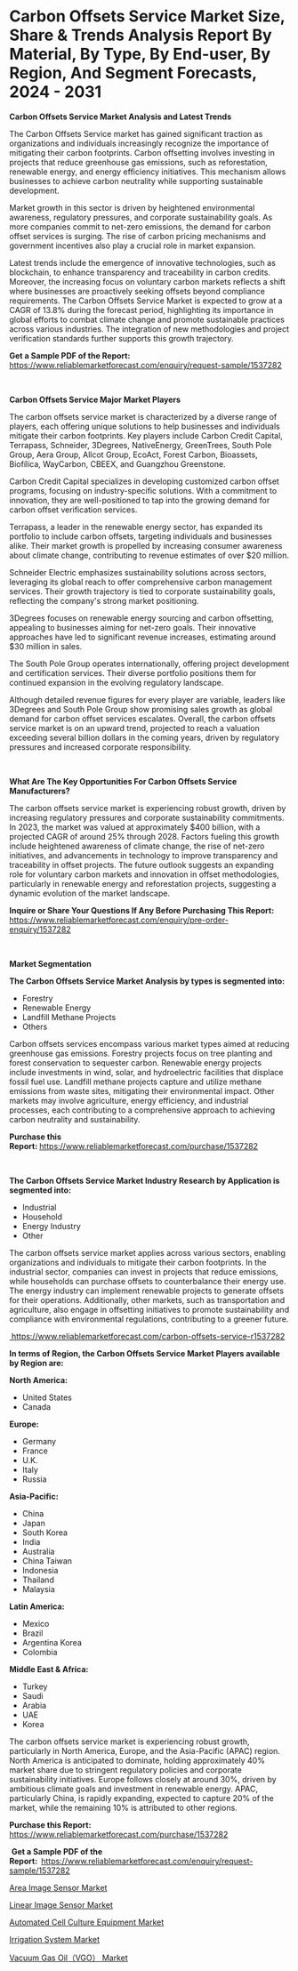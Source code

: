 <p><h1>Carbon Offsets Service Market Size, Share & Trends Analysis Report By Material, By Type, By End-user, By Region, And Segment Forecasts, 2024 - 2031</h1></p><p><strong>Carbon Offsets Service Market Analysis and Latest Trends</strong></p>
<p><p>The Carbon Offsets Service market has gained significant traction as organizations and individuals increasingly recognize the importance of mitigating their carbon footprints. Carbon offsetting involves investing in projects that reduce greenhouse gas emissions, such as reforestation, renewable energy, and energy efficiency initiatives. This mechanism allows businesses to achieve carbon neutrality while supporting sustainable development.</p><p>Market growth in this sector is driven by heightened environmental awareness, regulatory pressures, and corporate sustainability goals. As more companies commit to net-zero emissions, the demand for carbon offset services is surging. The rise of carbon pricing mechanisms and government incentives also play a crucial role in market expansion.</p><p>Latest trends include the emergence of innovative technologies, such as blockchain, to enhance transparency and traceability in carbon credits. Moreover, the increasing focus on voluntary carbon markets reflects a shift where businesses are proactively seeking offsets beyond compliance requirements. The Carbon Offsets Service Market is expected to grow at a CAGR of 13.8% during the forecast period, highlighting its importance in global efforts to combat climate change and promote sustainable practices across various industries. The integration of new methodologies and project verification standards further supports this growth trajectory.</p></p>
<p><strong>Get a Sample PDF of the Report:&nbsp;</strong> <a href="https://www.reliablemarketforecast.com/enquiry/request-sample/1537282?utm_campaign=1108&utm_medium=2&utm_source=Github&utm_content=ia&utm_term=18112024&utm_id=carbon-offsets-service">https://www.reliablemarketforecast.com/enquiry/request-sample/1537282</a></p>
<p>&nbsp;</p>
<p><strong>Carbon Offsets Service Major Market Players</strong></p>
<p><p>The carbon offsets service market is characterized by a diverse range of players, each offering unique solutions to help businesses and individuals mitigate their carbon footprints. Key players include Carbon Credit Capital, Terrapass, Schneider, 3Degrees, NativeEnergy, GreenTrees, South Pole Group, Aera Group, Allcot Group, EcoAct, Forest Carbon, Bioassets, Biofílica, WayCarbon, CBEEX, and Guangzhou Greenstone.</p><p>Carbon Credit Capital specializes in developing customized carbon offset programs, focusing on industry-specific solutions. With a commitment to innovation, they are well-positioned to tap into the growing demand for carbon offset verification services.</p><p>Terrapass, a leader in the renewable energy sector, has expanded its portfolio to include carbon offsets, targeting individuals and businesses alike. Their market growth is propelled by increasing consumer awareness about climate change, contributing to revenue estimates of over $20 million.</p><p>Schneider Electric emphasizes sustainability solutions across sectors, leveraging its global reach to offer comprehensive carbon management services. Their growth trajectory is tied to corporate sustainability goals, reflecting the company's strong market positioning.</p><p>3Degrees focuses on renewable energy sourcing and carbon offsetting, appealing to businesses aiming for net-zero goals. Their innovative approaches have led to significant revenue increases, estimating around $30 million in sales.</p><p>The South Pole Group operates internationally, offering project development and certification services. Their diverse portfolio positions them for continued expansion in the evolving regulatory landscape.</p><p>Although detailed revenue figures for every player are variable, leaders like 3Degrees and South Pole Group show promising sales growth as global demand for carbon offset services escalates. Overall, the carbon offsets service market is on an upward trend, projected to reach a valuation exceeding several billion dollars in the coming years, driven by regulatory pressures and increased corporate responsibility.</p></p>
<p>&nbsp;</p>
<p><strong>What Are The Key Opportunities For Carbon Offsets Service Manufacturers?</strong></p>
<p><p>The carbon offsets service market is experiencing robust growth, driven by increasing regulatory pressures and corporate sustainability commitments. In 2023, the market was valued at approximately $400 billion, with a projected CAGR of around 25% through 2028. Factors fueling this growth include heightened awareness of climate change, the rise of net-zero initiatives, and advancements in technology to improve transparency and traceability in offset projects. The future outlook suggests an expanding role for voluntary carbon markets and innovation in offset methodologies, particularly in renewable energy and reforestation projects, suggesting a dynamic evolution of the market landscape.</p></p>
<p><strong>Inquire or Share Your Questions If Any Before Purchasing This Report:</strong> <a href="https://www.reliablemarketforecast.com/enquiry/pre-order-enquiry/1537282?utm_campaign=1108&utm_medium=2&utm_source=Github&utm_content=ia&utm_term=18112024&utm_id=carbon-offsets-service">https://www.reliablemarketforecast.com/enquiry/pre-order-enquiry/1537282</a></p>
<p>&nbsp;</p>
<p><strong>Market Segmentation</strong></p>
<p><strong>The Carbon Offsets Service Market Analysis by types is segmented into:</strong></p>
<p><ul><li>Forestry</li><li>Renewable Energy</li><li>Landfill Methane Projects</li><li>Others</li></ul></p>
<p><p>Carbon offsets services encompass various market types aimed at reducing greenhouse gas emissions. Forestry projects focus on tree planting and forest conservation to sequester carbon. Renewable energy projects include investments in wind, solar, and hydroelectric facilities that displace fossil fuel use. Landfill methane projects capture and utilize methane emissions from waste sites, mitigating their environmental impact. Other markets may involve agriculture, energy efficiency, and industrial processes, each contributing to a comprehensive approach to achieving carbon neutrality and sustainability.</p></p>
<p><strong>Purchase this Report:&nbsp;</strong><a href="https://www.reliablemarketforecast.com/purchase/1537282?utm_campaign=1108&utm_medium=2&utm_source=Github&utm_content=ia&utm_term=18112024&utm_id=carbon-offsets-service">https://www.reliablemarketforecast.com/purchase/1537282</a></p>
<p>&nbsp;</p>
<p><strong>The Carbon Offsets Service Market Industry Research by Application is segmented into:</strong></p>
<p><ul><li>Industrial</li><li>Household</li><li>Energy Industry</li><li>Other</li></ul></p>
<p><p>The carbon offsets service market applies across various sectors, enabling organizations and individuals to mitigate their carbon footprints. In the industrial sector, companies can invest in projects that reduce emissions, while households can purchase offsets to counterbalance their energy use. The energy industry can implement renewable projects to generate offsets for their operations. Additionally, other markets, such as transportation and agriculture, also engage in offsetting initiatives to promote sustainability and compliance with environmental regulations, contributing to a greener future.</p></p>
<p><a href="https://www.reliablemarketforecast.com/carbon-offsets-service-r1537282?utm_campaign=1108&utm_medium=2&utm_source=Github&utm_content=ia&utm_term=18112024&utm_id=carbon-offsets-service">&nbsp;https://www.reliablemarketforecast.com/carbon-offsets-service-r1537282</a></p>
<p><strong>In terms of Region, the Carbon Offsets Service Market Players available by Region are:</strong></p>
<p>
    <p> <strong> North America: </strong>
        <ul>
            <li>United States</li>
            <li>Canada</li>
        </ul>
        </p> 
    <p> <strong> Europe: </strong>
        <ul>
            <li>Germany</li>
            <li>France</li>
            <li>U.K.</li>
            <li>Italy</li>
            <li>Russia</li>
        </ul>
        </p> 
    <p> <strong> Asia-Pacific: </strong>
        <ul>
            <li>China</li>
            <li>Japan</li>
            <li>South Korea</li>
            <li>India</li>
            <li>Australia</li>
            <li>China Taiwan</li>
            <li>Indonesia</li>
            <li>Thailand</li>
            <li>Malaysia</li>
        </ul>
        </p> 
    <p> <strong> Latin America: </strong>
        <ul>
            <li>Mexico</li>
            <li>Brazil</li>
            <li>Argentina Korea</li>
            <li>Colombia</li>
        </ul>
        </p> 
    <p> <strong> Middle East & Africa: </strong>
        <ul>
            <li>Turkey</li>
            <li>Saudi</li>
            <li>Arabia</li>
            <li>UAE</li>
            <li>Korea</li>
        </ul>
    </p>
    </p>
<p><p>The carbon offsets service market is experiencing robust growth, particularly in North America, Europe, and the Asia-Pacific (APAC) region. North America is anticipated to dominate, holding approximately 40% market share due to stringent regulatory policies and corporate sustainability initiatives. Europe follows closely at around 30%, driven by ambitious climate goals and investment in renewable energy. APAC, particularly China, is rapidly expanding, expected to capture 20% of the market, while the remaining 10% is attributed to other regions.</p></p>
<p><strong>Purchase this Report: </strong><a href="https://www.reliablemarketforecast.com/purchase/1537282?utm_campaign=1108&utm_medium=2&utm_source=Github&utm_content=ia&utm_term=18112024&utm_id=carbon-offsets-service">https://www.reliablemarketforecast.com/purchase/1537282</a></p>
<p>&nbsp;<strong>Get a Sample PDF of the Report:&nbsp;&nbsp;</strong><a href="https://www.reliablemarketforecast.com/enquiry/request-sample/1537282?utm_campaign=1108&utm_medium=2&utm_source=Github&utm_content=ia&utm_term=18112024&utm_id=carbon-offsets-service">https://www.reliablemarketforecast.com/enquiry/request-sample/1537282</a></p>
<p><strong></strong></p>
<p><p><a href="https://www.linkedin.com/pulse/area-image-sensor-market-size-status-forecast-2024-2031-nkguf?utm_campaign=1108&utm_medium=2&utm_source=Github&utm_content=ia&utm_term=18112024&utm_id=carbon-offsets-service">Area Image Sensor Market</a></p><p><a href="https://www.linkedin.com/pulse/linear-image-sensor-market-growth-outlook-from-2024-2031-6db2f?utm_campaign=1108&utm_medium=2&utm_source=Github&utm_content=ia&utm_term=18112024&utm_id=carbon-offsets-service">Linear Image Sensor Market</a></p><p><a href="https://issuu.com/reportprime-2/docs/automated-cell-culture-equipment-ma_d6d89a8c8744b1?utm_campaign=1108&utm_medium=2&utm_source=Github&utm_content=ia&utm_term=18112024&utm_id=carbon-offsets-service">Automated Cell Culture Equipment Market</a></p><p><a href="https://issuu.com/reportprime-2/docs/irrigation-system-market-size-2030._33fcc4c499fd76?utm_campaign=1108&utm_medium=2&utm_source=Github&utm_content=ia&utm_term=18112024&utm_id=carbon-offsets-service">Irrigation System Market</a></p><p><a href="https://github.com/CliffMedina6/Market-Research-Report-List-7/blob/main/vacuum-gas-oilvgo-market.md?utm_campaign=1108&utm_medium=2&utm_source=Github&utm_content=ia&utm_term=18112024&utm_id=carbon-offsets-service">Vacuum Gas Oil（VGO） Market</a></p></p>